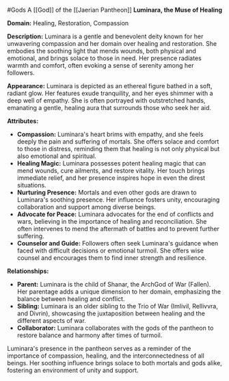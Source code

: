 #Gods 
A [[God]] of the [[Jaerian Pantheon]]
**Luminara, the Muse of Healing**

**Domain:** Healing, Restoration, Compassion

**Description:**
Luminara is a gentle and benevolent deity known for her unwavering compassion and her domain over healing and restoration. She embodies the soothing light that mends wounds, both physical and emotional, and brings solace to those in need. Her presence radiates warmth and comfort, often evoking a sense of serenity among her followers.

**Appearance:**
Luminara is depicted as an ethereal figure bathed in a soft, radiant glow. Her features exude tranquility, and her eyes shimmer with a deep well of empathy. She is often portrayed with outstretched hands, emanating a gentle, healing aura that surrounds those who seek her aid.

**Attributes:**
- **Compassion:** Luminara's heart brims with empathy, and she feels deeply the pain and suffering of mortals. She offers solace and comfort to those in distress, reminding them that healing is not only physical but also emotional and spiritual.
- **Healing Magic:** Luminara possesses potent healing magic that can mend wounds, cure ailments, and restore vitality. Her touch brings immediate relief, and her presence inspires hope in even the direst situations.
- **Nurturing Presence:** Mortals and even other gods are drawn to Luminara's soothing presence. Her influence fosters unity, encouraging collaboration and support among diverse beings.
- **Advocate for Peace:** Luminara advocates for the end of conflicts and wars, believing in the importance of healing and reconciliation. She often intervenes to mend the aftermath of battles and to prevent further suffering.
- **Counselor and Guide:** Followers often seek Luminara's guidance when faced with difficult decisions or emotional turmoil. She offers wise counsel and encourages them to find inner strength and resilience.

**Relationships:**
- **Parent:** Luminara is the child of Shanar, the ArchGod of War (Fallen). Her parentage adds a unique dimension to her domain, emphasizing the balance between healing and conflict.
- **Sibling:** Luminara is an older sibling to the Trio of War (Imlivil, Rellivvra, and Divrin), showcasing the juxtaposition between healing and the different aspects of war.
- **Collaborator:** Luminara collaborates with the gods of the pantheon to restore balance and harmony after times of turmoil.

Luminara's presence in the pantheon serves as a reminder of the importance of compassion, healing, and the interconnectedness of all beings. Her soothing influence brings solace to both mortals and gods alike, fostering an environment of unity and support.